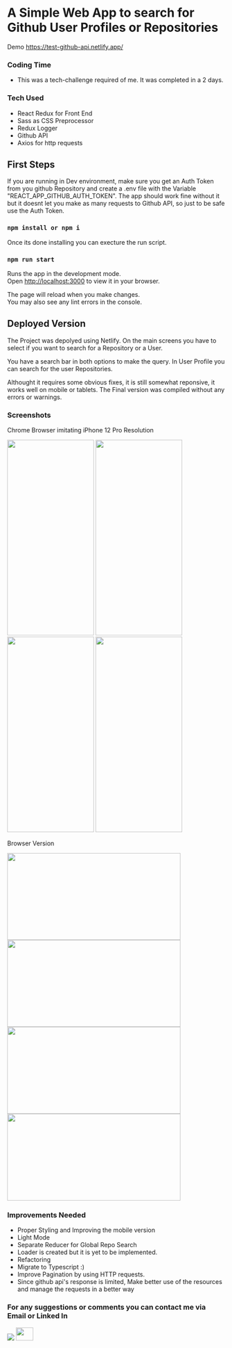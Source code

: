 # A Simple Web App to search for Github User Profiles or Repositories

Demo https://test-github-api.netlify.app/

### Coding Time

- This was a tech-challenge required of me. It was completed in a 2 days. 

### Tech Used

- React Redux for Front End
- Sass as CSS Preprocessor
- Redux Logger
- Github API
- Axios for http requests

## First Steps

If you are running in Dev environment, make sure you get an Auth Token from you github Repository and create a .env file with the Variable "REACT_APP_GITHUB_AUTH_TOKEN".
The app should work fine without it but it doesnt let you make as many requests to Github API, so just to be safe use the Auth Token.

### `npm install or npm i`

Once its done installing you can execture the run script.

### `npm run start`

Runs the app in the development mode.\
Open [http://localhost:3000](http://localhost:3000) to view it in your browser.

The page will reload when you make changes.\
You may also see any lint errors in the console.


## Deployed Version

The Project was depolyed using Netlify.
On the main screens you have to select if you want to search for a Repository or a User. 

You have a search bar in both options to make the query. 
In User Profile you can search for the user Repositories. 

Althought it requires some obvious fixes, it is still somewhat reponsive, it works well on mobile or tablets. The Final version was compiled without any errors or warnings.

### Screenshots

Chrome Browser imitating iPhone 12 Pro  Resolution

<img src="https://user-images.githubusercontent.com/85195876/155901790-2867d26a-65c8-4081-8e3e-12fec30c8e16.png" width="200" height="450" /> <img src="https://user-images.githubusercontent.com/85195876/155901844-21de1d83-46bc-4c96-869c-dca37af432ff.png" width="200" height="450" /> <img src="https://user-images.githubusercontent.com/85195876/155901911-7e4437cc-6ee0-46c8-9ae5-c49e1c1b3a5f.png" width="200" height="450" /> <img src="https://user-images.githubusercontent.com/85195876/155901928-e1ef4d18-5848-4b39-9c31-c75304e971e2.png" width="200" height="450" />

Browser Version

<img src="https://user-images.githubusercontent.com/85195876/155902011-a10925a0-afc0-46db-9fec-d55ca69a23a4.png" width="400" height="200" /> <img src="https://user-images.githubusercontent.com/85195876/155902036-0b865f82-a8d4-41e7-b34d-c0b8c9a30510.png" width="400" height="200" /> <img src="https://user-images.githubusercontent.com/85195876/155902043-0ab5649a-71ad-4a54-baed-5eef1a9c3789.png" width="400" height="200" /> <img src="https://user-images.githubusercontent.com/85195876/155902053-6f9cc933-f210-4b34-ba1b-89080b76489b.png" width="400" height="200" /> 

### Improvements Needed

- Proper Styling and Improving the mobile version
- Light Mode
- Separate Reducer for Global Repo Search
- Loader is created but it is yet to be implemented.
- Refactoring
- Migrate to Typescript :)
- Improve Pagination by using HTTP requests.
- Since github api's response is limited, Make better use of the resources and manage the requests in a better way

### For any suggestions or comments you can contact me via Email or Linked In

<a href="https://www.linkedin.com/in/haroon-ahmad-426b3b213/"><img src="https://img.shields.io/badge/linkedin-%230077B5.svg?&style=for-the-badge&logo=linkedin&logoColor=white"/></a> <a href="mailto:haroon334@gmail.com"><img src="https://img.icons8.com/color/48/000000/gmail-new.png" width= "40px" height="30px"/></a>

